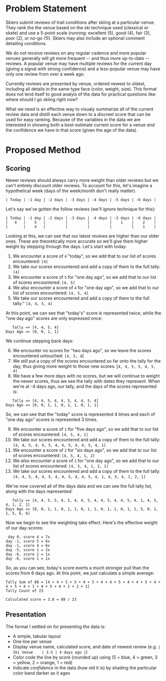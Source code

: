 # Problem Statement

Skiers submit reviews of trail conditions after skiing at a particular venue.  They rank the the venue based on the ski technique used (classical or skate) and use a 5-point scale (running: excellent (5), good (4), fair (3), poor (2), or no-go (1)).  Skiers may also include an optional comment detailing conditions.

We do not receive reviews on any regular cadence and more popular venues generally will git more frequent -- and thus more up-to-date -- reviews.  A popular venue may have multiple reviews for the current day (giving a signal with strong confidence) and a less-popular venue may have only one review from over a week ago.

Currently reviews are presented by venue, ordered newest to oldest, including all details in the same type face (color, weight, size).  This format does not lend itself to good analyis of the data for practical questions like: where should I go skiing right now?

What we need is an effective way to visualy summarize all of the current review data and distill each venue down to a discreet score that can be used for easy ranking.  Because of the variables in the data we are interested in showing both a best-estimate current score for a venue _and_ the confidence we have in that score (given the age of the data).

# Proposed Method

## Scoring

Newer reviews should always carry more weight than older reviews but we can't entirely discount older reviews.  To account for this, let's imagine a hypothetical week (days of the week/month don't really matter).

```
| Today | -1 day | -2 days | -3 days | -4 days | -5 days | -6 days |
```

Let's say we've gotten the follow reviews (we'll ignore technique for this):

```
| Today | -1 day | -2 days | -3 days | -4 days | -5 days | -6 days |
|   4   |    5   |         |         |         |    1    |    2    |
|       |    4   |         |         |         |         |    1    |
```

Looking at this, we can see that our latest reviews are higher than our older ones.  These are theoretically more accurate so we'll give them higher weight by stepping through the days.  Let's start with today:

1. We encounter a score of `4` "today", so we add that to our list of scores encountered: `[4]`
1. We take our scores encountered and add a copy of them to the full tally: `[4]`
1. We encounter a score of `5` for "one day ago", so we add that to our list of scores encountered: `[4, 5]`
1. We _also_ encounter a score of `4` for "one day ago", so we add that to our list of scores encountered: `[4, 5, 4]`
1. We take our scores encountered and add a copy of them to the full tally:" `[4, 4, 5, 4]`

At this point, we can see that "today's" score is represented twice, while the "one day ago" scores are only expressed once:

```
   Tally => [4, 4, 5, 4]
Days Ago => [0, 0, 1, 1]
```

We continue stepping back days:

6. We encounter _no_ scores for "two days ago", so we leave the scores encountered untouched: `[4, 5, 4`]
6. We _still_ put a copy of the scores encountered so far onto the tally for the day, thus giving more weight to those new scores: [`4, 4, 5, 5, 4, 5, 4]`
6. We have a few more days with no scores, but we will continue to weight the newer scores, thus we see the tally with dates they represent.  When we're at -4 days ago, our tally, and the days of the scores represented is:
```
   Tally => [4, 4, 5, 4, 4, 5, 4, 4, 5, 4]
Days Ago => [0, 0, 1, 1, 0, 1, 1, 0, 1, 1]
```

So, we can see that the "today" score is represented 4 times and each of "one day ago" scores is represented 3 times.

9. We encounter a score of `1` for "five days ago", so we add that to our list of scores encountered: `[4, 5, 4, 1]`
9. We take our scores encountered and add a copy of them to the full tally: `[4, 4, 5, 4, 4, 5, 4, 4, 5, 4, 4, 5, 4, 1]`
9. We encounter a score of `2` for "six days ago", so we add that to our list of scores encountered: `[4, 5, 4, 1, 2]`
9. We _also_ encounter a score of `1` for "one day ago", so we add that to our list of scores encountered: `[4, 5, 4, 1, 2, 1]`
9. We take our scores encountered and add a copy of them to the full tally: `[4, 4, 5, 4, 4, 5, 4, 4, 5, 4, 4, 5, 4, 1, 4, 5, 4, 1, 2, 1]`

We've now covered all of the days data and we can see the full tally list, along with the days represented:

```
   Tally => [4, 4, 5, 5, 4, 5, 4, 4, 5, 4, 4, 5, 4, 4, 5, 4, 1, 4, 5, 4, 1, 2, 1]
Days Ago => [0, 0, 1, 1, 0, 1, 1, 0, 1, 1, 0, 1, 1, 0, 1, 1, 5, 0, 1, 1, 5, 6, 6]
```

Now we begin to see the weighting take effect.  Here's the effective weight of our day-scores:

```
 day 0, score 4 = 7x
day -1, score 5 = 6x
day -1, score 4 = 6x
day -5, score 1 = 2x
day -6, score 2 = 1x
day -6, score 1 = 1x
```

So, as you can see, today's score exerts a much stronger pull than the scores from 6 days ago.  At this point, we just calculate a simple average:

```
Tally Sum of 88 = [4 + 4 + 5 + 5 + 4 + 5 + 4 + 4 + 5 + 4 + 4 + 5 + 4 + 4 + 5 + 4 + 1 + 4 + 5 + 4 + 1 + 2 + 1]
Tally Count of 23

Calculated score = 3.8 = 88 / 23
```

## Presentation

The format I settled on for presenting the data is:

 * A simple, tabular layout
 * One line per venue
 * Display venue name, calculated score, and date of newest review (e.g. `| Ski Venue    | 3.5 | 4 days ago |`)
 * Color code the line by score (rounded up) using (5 = blue, 4 = green, 3 = yellow, 2 = orange, 1 = red)
 * Indicate _confidence_ in the data (how old it is) by shading the particular color band darker as it ages


